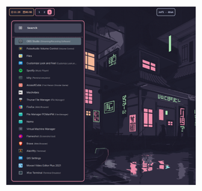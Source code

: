 ![alt text](https://raw.githubusercontent.com/Senithumadiv/rofi/main/2023-05-05T11%3A29%3A46%2C251832275%2B05%3A30.png)
